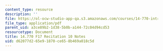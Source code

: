 ```yaml
---
content_type: resource
description: ''
file: https://ol-ocw-studio-app-qa.s3.amazonaws.com/courses/14-770-introduction-to-political-economy-fall-2017/d62077d265e91870ce658b469a018c5d_MIT14_770F17_rec10.pdf
file_type: application/pdf
parent_uid: a3ce89b2-1d38-5b0b-a144-72c04d94cd53
resourcetype: Document
title: 14.770 F17 Recitation 10 Notes
uid: d62077d2-65e9-1870-ce65-8b469a018c5d
---
```

